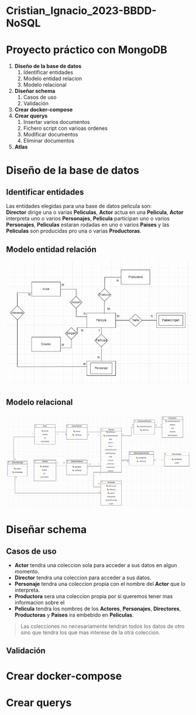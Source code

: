 # Cristian_Ignacio_2023-BBDD-NoSQL
# Proyecto práctico con MongoDB

1. **Diseño de la base de datos**
    1. Identificar entidades
    2. Modelo entidad relacion
    3. Modelo relacional
2. **Diseñar schema**
    1. Casos de uso
    2. Validación
4. **Crear docker-compose**
5. **Crear querys**
    1. Insertar varios documentos
    2. Fichero script con varioas ordenes
    3. Modificar documentos
    4. Eliminar documentos
6. **Atlas**
# Diseño de la base de datos
## Identificar entidades
Las entidades elegidas para una base de datos pelicula son:    
**Director** dirige una o varias **Peliculas**, **Actor** actua en una **Pelicula**, **Actor** interpreta uno o varios **Personajes**, **Pelicula** participan uno o varios **Personajes**, **Peliculas** estaran rodadas en uno o varios **Paises** y las **Peliculas** son producidas pro una o varias **Productoras**.
## Modelo entidad relación
![[EntidadRelacion.PNG]](Imagenes/EntidadRelacion.PNG)
## Modelo relacional
![[ModeloRelacional.PNG]](Imagenes/ModeloRelacional.PNG)

# Diseñar schema
## Casos de uso
- **Actor** tendra una coleccion sola para acceder a sus datos en algun momento.
- **Director** tendra una coleccion para acceder a sus datos.
- **Personaje** tendra una coleccion propia con el nombre del **Actor** que lo interpreta.
- **Productora** sera una coleccion propia por si queremos tener mas informacion sobre el
- **Pelicula** tendra los nombres de los **Actores**, **Personajes**, **Directores**, **Productoras** y **Paises** ira embebido en **Peliculas**.
> Las colecciones no necesariamente tendran todos los datos de otro sino que tendra los que mas interese de la otra coleccion.
## Validación

# Crear docker-compose
# Crear querys
